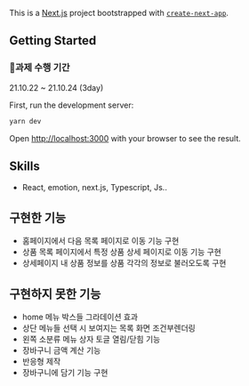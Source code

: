 This is a [Next.js](https://nextjs.org/) project bootstrapped with [`create-next-app`](https://github.com/vercel/next.js/tree/canary/packages/create-next-app).

## Getting Started

### 🚀과제 수행 기간 
21.10.22 ~ 21.10.24 (3day)

First, run the development server:

```bash
yarn dev
```
Open [http://localhost:3000](http://localhost:3000) with your browser to see the result.



## Skills
- React, emotion, next.js, Typescript, Js..

## 구현한 기능
- 홈페이지에서 다음 목록 페이지로 이동 기능 구현
- 상품 목록 페이지에서 특정 상품 상세 페이지로 이동 기능 구현
- 상세페이지 내 상품 정보를 상품 각각의 정보로 불러오도록 구현


## 구현하지 못한 기능
- home 메뉴 박스들 그라데이션 효과
- 상단 메뉴들 선택 시 보여지는 목록 화면 조건부렌더링
- 왼쪽 소분류 메뉴 상자 토글 열림/닫힘 기능 
- 장바구니 금액 계산 기능
- 반응형 제작
- 장바구니에 담기 기능 구현

